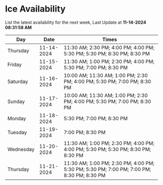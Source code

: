 # Ice Availability

List the latest availability for the next week, Last Update at **11-14-2024 08:31:58 AM**

| Day         | Date        | Times       |
| ----------- | ----------- | ----------- |
|Thursday|11-14-2024|11:30 AM; 2:30 PM; 4:00 PM; 4:00 PM; 5:30 PM; 5:30 PM; 8:30 PM; 8:30 PM|
|Friday|11-15-2024|11:30 AM; 1:00 PM; 2:30 PM; 4:00 PM; 5:30 PM; 7:00 PM; 8:30 PM|
|Saturday|11-16-2024|10:00 AM; 11:30 AM; 1:00 PM; 2:30 PM; 4:00 PM; 5:30 PM; 7:00 PM; 8:30 PM|
|Sunday|11-17-2024|10:00 AM; 11:30 AM; 1:00 PM; 2:30 PM; 4:00 PM; 5:30 PM; 7:00 PM; 8:30 PM|
|Monday|11-18-2024|5:30 PM; 7:00 PM; 8:30 PM|
|Tuesday|11-19-2024|7:00 PM; 8:30 PM|
|Wednesday|11-20-2024|11:30 AM; 1:00 PM; 2:30 PM; 4:00 PM; 4:00 PM; 5:30 PM; 5:30 PM; 8:30 PM; 8:30 PM|
|Thursday|11-21-2024|11:30 AM; 1:00 PM; 2:30 PM; 4:00 PM; 5:30 PM; 5:30 PM; 7:00 PM; 7:00 PM; 8:30 PM; 8:30 PM|
